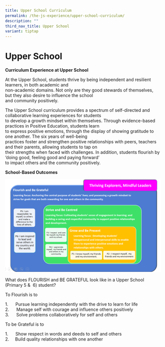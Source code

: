```yaml
---
title: Upper School Curriculum
permalink: /the-js-experience/upper-school-curriculum/
description: ""
third_nav_title: Upper School
variant: tiptap
---
```

# **Upper School**

**Curriculum Experience at Upper School**

At the Upper School, students thrive by being independent and resilient learners, in both academic and  
non-academic domains. Not only are they good stewards of themselves, but they also desire to influence the school  
and community positively.

The Upper School curriculum provides a spectrum of self-directed and collaborative learning experiences for students  
to develop a growth mindset within themselves. Through evidence-based practices in Positive Education, students learn  
to express positive emotions, through the display of showing gratitude to one another. The six years of well-being  
practices foster and strengthen positive relationships with peers, teachers and their parents, allowing students to tap on  
their strengths when faced with challenges. In addition, students flourish by ‘doing good, feeling good and paying forward’  
to impact others and the community positively.

**School-Based Outcomes**

![](/images/School%20Outcomes.png)

What does FLOURISH and BE GRATEFUL look like in a Upper School (Primary 5 &  6) student?  

To Flourish is to

1.      Pursue learning independently with the drive to learn for life    
2.      Manage self with courage and influence others positively    
3.      Solve problems collaboratively for self and others

To be Grateful is to

1.      Show respect in words and deeds to self and others     
 2.     Build quality relationships with one another